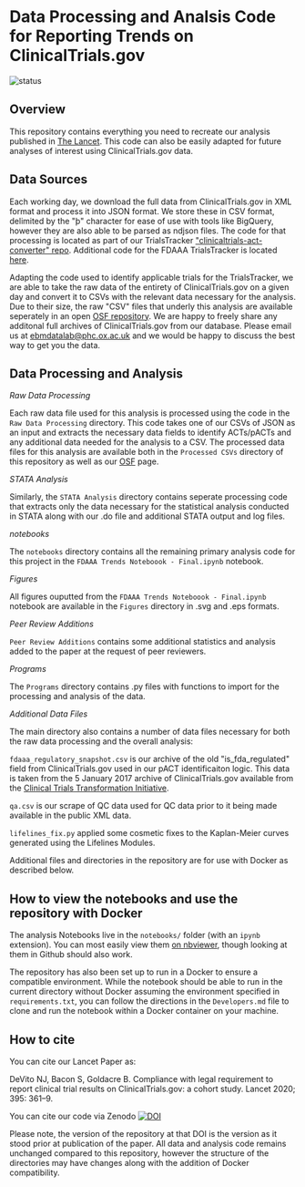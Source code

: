 # Data Processing and Analsis Code for Reporting Trends on ClinicalTrials.gov

![status](https://github.com/ebmdatalab/fdaaa_trends/workflows/Notebook%20checks/badge.svg)

## Overview

This repository contains everything you need to recreate our analysis published in [The Lancet](https://doi.org/10.1016/S0140-6736(19)33220-9). This code can also be easily adapted for future analyses of interest using ClinicalTrials.gov data.

## Data Sources

Each working day, we download the full data from ClinicalTrials.gov in XML format and process it into JSON format. We store these in CSV format, delimited by the "þ" character for ease of use with tools like BigQuery, however they are also able to be parsed as ndjson files. The code for that processing is located as part of our TrialsTracker ["clinicaltrials-act-converter" repo](https://github.com/ebmdatalab/clinicaltrials-act-converter). Additional code for the FDAAA TrialsTracker is located [here](https://github.com/ebmdatalab/clinicaltrials-act-tracker).

Adapting the code used to identify applicable trials for the TrialsTracker, we are able to take the raw data of the entirety of ClinicalTrials.gov on a given day and convert it to CSVs with the relevant data necessary for the analysis. Due to their size, the raw "CSV" files that underly this analysis are available seperately in an open [OSF repository](https://doi.org/10.17605/OSF.IO/X8NBV). We are happy to freely share any additonal full archives of ClinicalTrials.gov from our database. Please email us at [ebmdatalab@phc.ox.ac.uk](mailto:ebmdatalab@phc.ox.ac.uk) and we would be happy to discuss the best way to get you the data.

## Data Processing and Analysis

*Raw Data Processing*

Each raw data file used for this analysis is processed using the code in the `Raw Data Processing` directory. This code takes one of our CSVs of JSON as an input and extracts the necessary data fields to identify ACTs/pACTs and any additional data needed for the analysis to a CSV. The processed data files for this analysis are available both in the `Processed CSVs` directory of this repository as well as our [OSF](https://doi.org/10.17605/OSF.IO/X8NBV) page.

*STATA Analysis*

Similarly, the `STATA Analysis` directory contains seperate processing code that extracts only the data necessary for the statistical analysis conducted in STATA along with our .do file and additional STATA output and log files.

*notebooks*

The `notebooks` directory contains all the remaining primary analysis code for this project in the `FDAAA Trends Noteboook - Final.ipynb` notebook.

*Figures*

All figures ouputted from the `FDAAA Trends Noteboook - Final.ipynb` notebook are available in the `Figures` directory in .svg and .eps formats.

*Peer Review Additions*

`Peer Review Additions` contains some additional statistics and analysis added to the paper at the request of peer reviewers.

*Programs*

The `Programs` directory contains .py files with functions to import for the processing and analysis of the data.

*Additional Data Files*

The main directory also contains a number of data files necessary for both the raw data processing and the overall analysis:

`fdaaa_regulatory_snapshot.csv` is our archive of the old "is_fda_regulated" field from ClinicalTrials.gov used in our pACT identificaiton logic. This data is taken from the 5 January 2017 archive of ClinicalTrials.gov available from the [Clinical Trials Transformation Initiative](https://aact.ctti-clinicaltrials.org/snapshots).

`qa.csv` is our scrape of QC data used for QC data prior to it being made available in the public XML data.

`lifelines_fix.py` applied some cosmetic fixes to the Kaplan-Meier curves generated using the Lifelines Modules.

Additional files and directories in the repository are for use with Docker as described below.

## How to view the notebooks and use the repository with Docker

The analysis Notebooks live in the `notebooks/` folder (with an `ipynb` extension). You can most easily view them [on nbviewer](https://nbviewer.jupyter.org/github/ebmdatalab/fdaaa_trends/tree/master/notebooks/), though looking at them in Github should also work.

The repository has also been set up to run in a Docker to ensure a compatible environment. While the notebook should be able to run in the current directory without Docker assuming the environment specified in `requirements.txt`, you can follow the directions in the `Developers.md` file to clone and run the notebook within a Docker container on your machine.

## How to cite

You can cite our Lancet Paper as:

DeVito NJ, Bacon S, Goldacre B. Compliance with legal requirement to report clinical trial results on ClinicalTrials.gov: a cohort study. Lancet 2020; 395: 361–9.

You can cite our code via Zenodo [![DOI](https://zenodo.org/badge/DOI/10.5281/zenodo.3603491.svg)](https://doi.org/10.5281/zenodo.3603491)

Please note, the version of the repository at that DOI is the version as it stood prior at publication of the paper. All data and analysis code remains unchanged compared to this repository, however the structure of the directories may have changes along with the addition of Docker compatibility.
